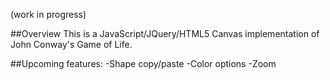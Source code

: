 (work in progress)

##Overview
This is a JavaScript/JQuery/HTML5 Canvas implementation of John Conway's Game of Life.

##Upcoming features:
-Shape copy/paste
-Color options
-Zoom
